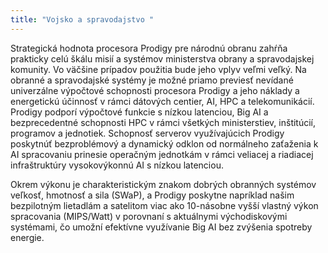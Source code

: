 ```yaml
---
title: "Vojsko a spravodajstvo "
---
```

Strategická hodnota procesora Prodigy pre národnú obranu zahŕňa prakticky celú škálu misií a systémov ministerstva obrany a spravodajskej komunity. Vo väčšine prípadov použitia bude jeho vplyv veľmi veľký. Na obranné a spravodajské systémy je možné priamo previesť nevídané univerzálne výpočtové schopnosti procesora Prodigy a jeho náklady a energetickú účinnosť v rámci dátových centier, AI, HPC a telekomunikácií. Prodigy podporí výpočtové funkcie s nízkou latenciou, Big AI a bezprecedentné schopnosti HPC v rámci všetkých ministerstiev, inštitúcií, programov a jednotiek. Schopnosť serverov využívajúcich Prodigy poskytnúť bezproblémový a dynamický odklon od normálneho zaťaženia k AI spracovaniu prinesie operačným jednotkám v rámci veliacej a riadiacej infraštruktúry vysokovýkonnú AI s nízkou latenciou.

Okrem výkonu je charakteristickým znakom dobrých obranných systémov veľkosť, hmotnosť a sila (SWaP), a Prodigy poskytne napríklad našim bezpilotným lietadlám a satelitom viac ako 10-násobne vyšší vlastný výkon spracovania (MIPS/Watt) v porovnaní s aktuálnymi východiskovými systémami, čo umožní efektívne využívanie Big AI bez zvýšenia spotreby energie.